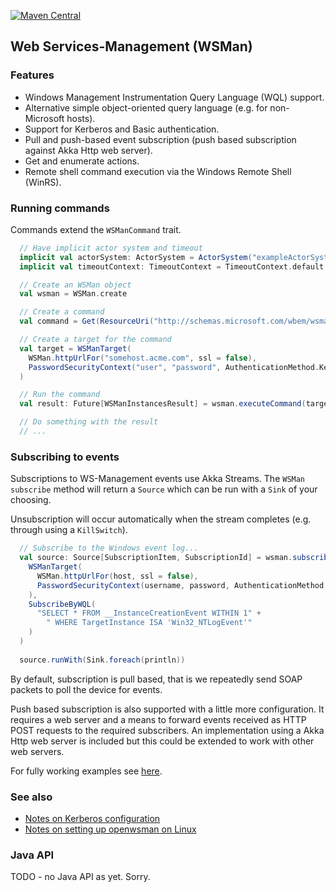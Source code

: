 [![Maven Central](https://maven-badges.herokuapp.com/maven-central/com.cyclone-technology/champ-wsman_2.12/badge.svg)](https://maven-badges.herokuapp.com/maven-central/com.cyclone-technology/champ-wsman_2.12)

## Web Services-Management (WSMan)

### Features
* Windows Management Instrumentation Query Language (WQL) support.
* Alternative simple object-oriented query language (e.g. for non-Microsoft hosts).
* Support for Kerberos and Basic authentication.
* Pull and push-based event subscription (push based subscription against Akka Http web server).
* Get and enumerate actions.
* Remote shell command execution via the Windows Remote Shell (WinRS).

### Running commands

Commands extend the ```WSManCommand``` trait.

```scala
  // Have implicit actor system and timeout
  implicit val actorSystem: ActorSystem = ActorSystem("exampleActorSystem")
  implicit val timeoutContext: TimeoutContext = TimeoutContext.default

  // Create an WSMan object
  val wsman = WSMan.create

  // Create a command 
  val command = Get(ResourceUri("http://schemas.microsoft.com/wbem/wsman/1/wmi/root/cimv2/Win32_OperatingSystem"))

  // Create a target for the command 
  val target = WSManTarget(
    WSMan.httpUrlFor("somehost.acme.com", ssl = false),
    PasswordSecurityContext("user", "password", AuthenticationMethod.Kerberos)
  )

  // Run the command  
  val result: Future[WSManInstancesResult] = wsman.executeCommand(target, command)

  // Do something with the result
  // ...
```

### Subscribing to events

Subscriptions to WS-Management events use Akka Streams. The ```WSMan``` ```subscribe``` method 
will return a ```Source``` which can be run with a ```Sink``` of your choosing.
 
Unsubscription will occur automatically when the stream completes (e.g. through using a ```KillSwitch```).   

```scala
  // Subscribe to the Windows event log...
  val source: Source[SubscriptionItem, SubscriptionId] = wsman.subscribe(
    WSManTarget(
      WSMan.httpUrlFor(host, ssl = false),
      PasswordSecurityContext(username, password, AuthenticationMethod.Kerberos)
    ),
    SubscribeByWQL(
      "SELECT * FROM __InstanceCreationEvent WITHIN 1" +
        " WHERE TargetInstance ISA 'Win32_NTLogEvent'"
    )
  )
     
  source.runWith(Sink.foreach(println))
```

By default, subscription is pull based, that is we repeatedly send SOAP packets to poll the device for events.

Push based subscription is also supported with a little more configuration. It requires a web server
and a means to forward events received as HTTP POST requests to the required subscribers. An implementation 
using a Akka Http web server is included but this could be extended to work with other web servers. 

For fully working examples see [here](./src/test/scala/com/cyclone/wsman/examples).

### See also 
* [Notes on Kerberos configuration](KERBEROS.md)
* [Notes on setting up openwsman on Linux](OPENWSMAN.md)

### Java API
TODO - no Java API as yet. Sorry.
